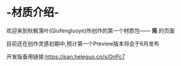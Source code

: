 # -材质介绍-
欢迎来到秋枫落叶(Qiufengluoye)所创作的第一个材质包—— <b>简</b> 的页面

目前还在创作灵感初期中,预计第一个Preview版本将会于6月发布

开发版备用链接:https://pan.heleguo.cn/s/0nPc7
